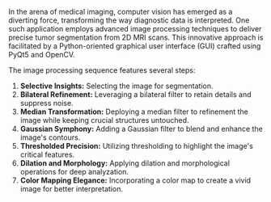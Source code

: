 
In the arena of medical imaging, computer vision has emerged as a diverting force, transforming the way diagnostic data is interpreted. One such application employs advanced image processing techniques to deliver precise tumor segmentation from 2D MRI scans. This innovative approach is facilitated by a Python-oriented graphical user interface (GUI) crafted using PyQt5 and OpenCV.

The image processing sequence features several steps:
1. **Selective Insights:** Selecting the image for segmentation.
2. **Bilateral Refinement:** Leveraging a bilateral filter to retain details and suppress noise.
3. **Median Transformation:** Deploying a median filter to refinement the image while keeping crucial structures untouched.
4. **Gaussian Symphony:** Adding a Gaussian filter to blend and enhance the image's contours.
5. **Thresholded Precision:** Utilizing thresholding to highlight the image's critical features.
6. **Dilation and Morphology:** Applying dilation and morphological operations for deep analyzation.
7. **Color Mapping Elegance:** Incorporating a color map to create a vivid image for better interpretation.
